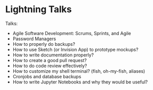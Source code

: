 # Lightning Talks

Talks:
* Agile Software Development: Scrums, Sprints, and Agile
* Password Managers
* How to properly do backups?
* How to use Sketch (or Invision App) to prototype mockups?
* How to write documentation properly?
* How to create a good pull request?
* How to do code review effectively? 
* How to customize my shell terminal? (fish, oh-my-fish, aliases)
* Cronjobs and database backups
* How to write Jupyter Notebooks and why they would be useful?

